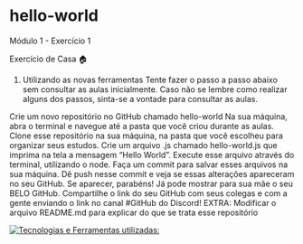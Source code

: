 # hello-world
Módulo 1 - Exercício 1

Exercício de Casa :house:
1. Utilizando as novas ferramentas
Tente fazer o passo a passo abaixo sem consultar as aulas inicialmente. Caso não se lembre como realizar alguns dos passos, sinta-se a vontade para consultar as aulas.

Crie um novo repositório no GitHub chamado hello-world
Na sua máquina, abra o terminal e navegue até a pasta que você criou durante as aulas.
Clone esse repositório na sua máquina, na pasta que você escolheu para organizar seus estudos.
Crie um arquivo .js chamado hello-world.js que imprima na tela a mensagem “Hello World”.
Execute esse arquivo através do terminal, utilizando o node.
Faça um commit para salvar esses arquivos na sua máquina.
Dê push nesse commit e veja se essas alterações apareceram no seu GitHub.
Se aparecer, parabéns! Já pode mostrar para sua mãe o seu BELO GitHub.
Compartilhe o link do seu GitHub com seus colegas e com a gente enviando o link no canal #GitHub do Discord!
EXTRA: Modificar o arquivo README.md para explicar do que se trata esse repositório


[![Tecnologias e Ferramentas utilizadas:](https://skillicons.dev/icons?i=js,vscode,github,git)](https://skillicons.dev)
